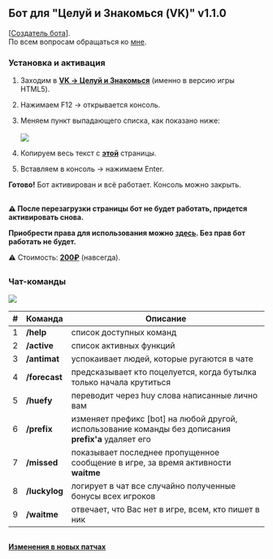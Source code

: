 ## Бот для "Целуй и Знакомься (VK)" v1.1.0

[[Создатель бота](https://vk.com/id570119284)].<br>По всем вопросам обращаться ко [мне](https://vk.com/id570119284).

### Установка и активация

1. Заходим в **[VK -> Целуй и Знакомься](https://vk.com/app3144697)** (именно в версию игры HTML5).
2. Нажимаем F12 -> открывается консоль.
3. Меняем пункт выпадающего списка, как показано ниже:<br><br> ![](/documentation/scr_console.png)

4. Копируем весь текст с **[этой](https://raw.githubusercontent.com/whyamsx/bottle.bot/main/documentation/7cd517d6f8aa0a0176bc.js)** страницы.
5. Вставляем в консоль -> нажимаем Enter.

**Готово!** Бот активирован и всё работает. Консоль можно закрыть.

##

**:warning: После перезагрузки страницы бот не будет работать, придется активировать снова.**<br>

**Приобрести права для использования можно [здесь](https://vk.com/id570119284). Без прав бот работать не будет.**

<!-- :warning: Бот в свободном доступе до 07.09.2020, после чего снова станет платным. -->

:warning: Стоимость: **[200₽](https://vk.com/id570119284)** (навсегда).

##

### Чат-команды

![](/documentation/info-markup.svg)

|  #  | Команда                   | Описание                                                                                              |
| :-: | ------------------------- | ----------------------------------------------------------------------------------------------------- |
|  1  | **/help**                 | список доступных команд                                                                               |
|  2  | **/active**               | список активных функций                                                                               |
|  3  | **/antimat**              | успокаивает людей, которые ругаются в чате                                                            |
|  4  | **/forecast**             | предсказывает кто поцелуется, когда бутылка только начала крутиться                                   |
|  5  | **/huefy**                | переводит через huy слова написанные лично вам                                                        |
|  6  | **/prefix&nbsp;<prefix>** | изменяет префикс [bot] на любой другой, использование команды без дописания **prefix'a** удаляет его  |
|  7  | **/missed**               | показывает последнее пропущенное сообщение в игре, за время активности **waitme** &nbsp;&nbsp; &nbsp; |
|  8  | **/luckylog**             | логирует в чат все случайно полученные бонусы всех игроков                                            |
|  9  | **/waitme**               | отвечает, что Вас нет в игре, всем, кто пишет в ник                                                   |

##

#### [Изменения в новых патчах](https://github.com/whyamsx/bottle.bot/releases)
